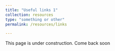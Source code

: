 ```yaml
---
title: "Useful links 1"
collection: resources
type: "something or other"
permalink: /resources/links

---
```


This page is under construction.  Come back soon


